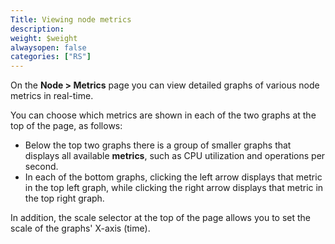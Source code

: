```yaml
---
Title: Viewing node metrics
description:
weight: $weight
alwaysopen: false
categories: ["RS"]
---
```

On the **Node \> Metrics** page you can view detailed graphs of various
node metrics in real-time.

You can choose which metrics are shown in each of the two graphs at the
top of the page, as follows:

- Below the top two graphs there is a group of smaller graphs that
    displays all available **metrics**, such as CPU utilization and
    operations per second.
- In each of the bottom graphs, clicking the left arrow displays that
    metric in the top left graph, while clicking the right arrow
    displays that metric in the top right graph.

In addition, the scale selector at the top of the page allows you to set
the scale of the graphs' X-axis (time).
